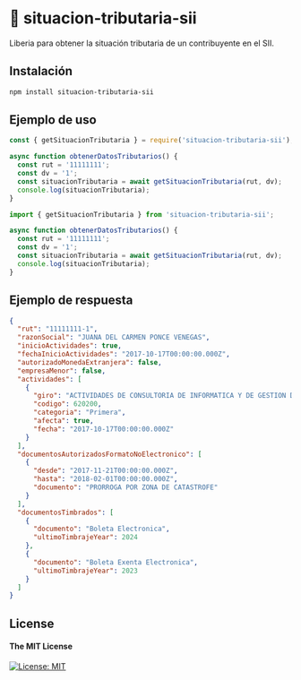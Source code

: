 # 🚀 situacion-tributaria-sii

Liberia para obtener la situación tributaria de un contribuyente en el SII.

## Instalación

```bash
npm install situacion-tributaria-sii
```

## Ejemplo de uso

```javascript
const { getSituacionTributaria } = require('situacion-tributaria-sii');

async function obtenerDatosTributarios() {
  const rut = '11111111';
  const dv = '1';
  const situacionTributaria = await getSituacionTributaria(rut, dv);
  console.log(situacionTributaria);
}
```

```typescript
import { getSituacionTributaria } from 'situacion-tributaria-sii';

async function obtenerDatosTributarios() {
  const rut = '11111111';
  const dv = '1';
  const situacionTributaria = await getSituacionTributaria(rut, dv);
  console.log(situacionTributaria);
}
```

## Ejemplo de respuesta

```json
{
  "rut": "11111111-1",
  "razonSocial": "JUANA DEL CARMEN PONCE VENEGAS",
  "inicioActividades": true,
  "fechaInicioActividades": "2017-10-17T00:00:00.000Z",
  "autorizadoMonedaExtranjera": false,
  "empresaMenor": false,
  "actividades": [
    {
      "giro": "ACTIVIDADES DE CONSULTORIA DE INFORMATICA Y DE GESTION DE INSTALACIONE",
      "codigo": 620200,
      "categoria": "Primera",
      "afecta": true,
      "fecha": "2017-10-17T00:00:00.000Z"
    }
  ],
  "documentosAutorizadosFormatoNoElectronico": [
    {
      "desde": "2017-11-21T00:00:00.000Z",
      "hasta": "2018-02-01T00:00:00.000Z",
      "documento": "PRORROGA POR ZONA DE CATASTROFE"
    }
  ],
  "documentosTimbrados": [
    {
      "documento": "Boleta Electronica",
      "ultimoTimbrajeYear": 2024
    },
    {
      "documento": "Boleta Exenta Electronica",
      "ultimoTimbrajeYear": 2023
    }
  ]
}
```

## License

#### The MIT License
[![License: MIT](https://img.shields.io/badge/License-MIT-yellow.svg)](https://opensource.org/licenses/MIT)
